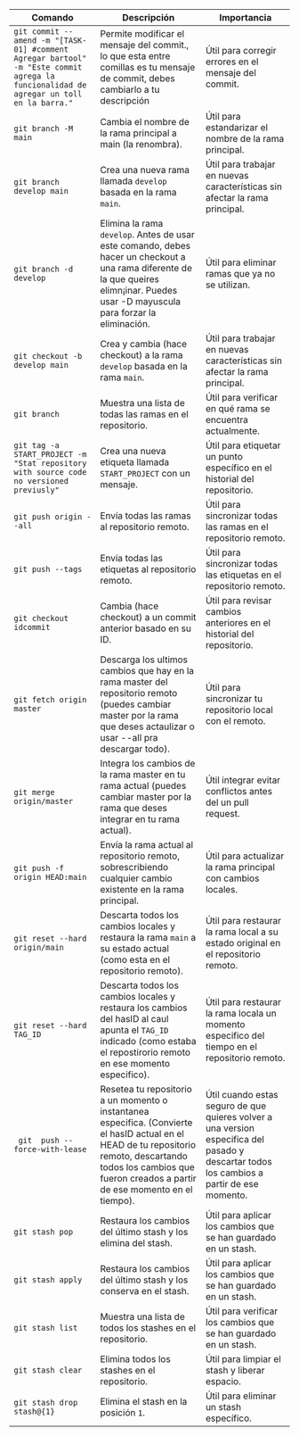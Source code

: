 | Comando | Descripción | Importancia |
| --- | --- | --- |
| `git commit --amend -m "[TASK-01] #comment Agregar bartool" -m "Este commit agrega la funcionalidad de agregar un toll en la barra."` | Permite modificar el mensaje del commit., lo que esta entre comillas es tu mensaje de commit, debes cambiarlo a tu descripción | Útil para corregir errores en el mensaje del commit. |
| `git branch -M main` | Cambia el nombre de la rama principal a main (la renombra). | Útil para estandarizar el nombre de la rama principal. |
| `git branch develop main` | Crea una nueva rama llamada `develop` basada en la rama `main`. | Útil para trabajar en nuevas características sin afectar la rama principal. |
|`git branch -d develop` | Elimina la rama `develop`.  Antes de usar este comando, debes hacer un checkout a una rama diferente de la que queires elimn¡inar. Puedes usar -D mayuscula para forzar la eliminación. | Útil para eliminar ramas que ya no se utilizan. |
| `git checkout -b develop main` | Crea y cambia (hace checkout) a la rama `develop` basada en la rama `main`. | Útil para trabajar en nuevas características sin afectar la rama principal. |
| `git branch` | Muestra una lista de todas las ramas en el repositorio. | Útil para verificar en qué rama se encuentra actualmente. |
| `git tag -a START_PROJECT -m "Stat repository with source code no versioned previusly"` | Crea una nueva etiqueta llamada `START_PROJECT` con un mensaje. | Útil para etiquetar un punto específico en el historial del repositorio. |
| `git push origin --all` | Envía todas las ramas al repositorio remoto. | Útil para sincronizar todas las ramas en el repositorio remoto. |
| `git push --tags` | Envía todas las etiquetas al repositorio remoto. | Útil para sincronizar todas las etiquetas en el repositorio remoto. |
| `git checkout  idcommit` | Cambia (hace checkout) a un commit anterior basado en su ID. | Útil para revisar cambios anteriores en el historial del repositorio. |
| `git fetch origin master` | Descarga los ultimos cambios que hay en la rama master del repositorio remoto (puedes cambiar master por la rama que deses actaulizar o usar --all pra descargar todo). | Útil para sincronizar tu repositorio local con el remoto. |
| `git merge origin/master` | Integra los cambios de la rama master en tu rama actual (puedes cambiar master por la rama que deses integrar en tu rama actual). | Útil integrar evitar conflictos antes del un pull request. |
| `git push -f origin HEAD:main` | Envía la rama actual al repositorio remoto, sobrescribiendo cualquier cambio existente en la rama principal. | Útil para actualizar la rama principal con cambios locales. |
| `git reset --hard origin/main` | Descarta todos los cambios locales y restaura la rama `main` a su estado actual (como esta en el repositorio remoto). | Útil para restaurar la rama local a su estado original en el repositorio remoto. |
| `git reset --hard TAG_ID` | Descarta todos los cambios locales y restaura los cambios del hasID al caul apunta el `TAG_ID` indicado (como estaba el repostirorio remoto en ese momento especifico). | Útil para restaurar la rama locala un momento especifico del tiempo en el repositorio remoto. |
| ` git  push --force-with-lease` | Resetea tu repositorio a un momento o instantanea especifica. (Convierte el hasID actual en el HEAD de tu repositorio remoto, descartando todos los cambios que fueron creados a partir de ese momento en el tiempo). | Útil cuando estas seguro de que quieres volver a una version especifica del pasado y descartar todos los cambios a partir de ese momento.|
| `git stash pop` | Restaura los cambios del último stash y los elimina del stash. | Útil para aplicar los cambios que se han guardado en un stash. |
| `git stash apply` | Restaura los cambios del último stash y los conserva en el stash. | Útil para aplicar los cambios que se han guardado en un stash. |
| `git stash list` | Muestra una lista de todos los stashes en el repositorio. | Útil para verificar los cambios que se han guardado en un stash. |
| `git stash clear` | Elimina todos los stashes en el repositorio. | Útil para limpiar el stash y liberar espacio. |
| `git stash drop stash@{1}` | Elimina el stash en la posición `1`. | Útil para eliminar un stash específico.